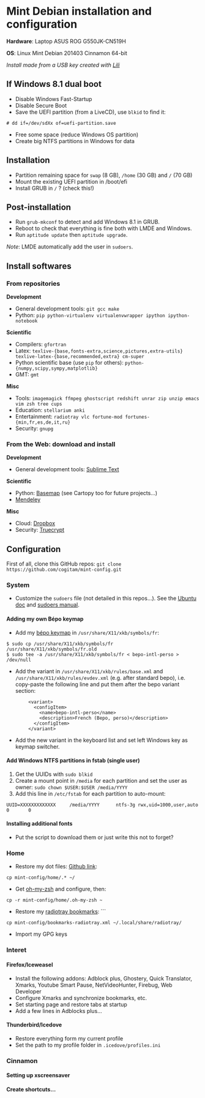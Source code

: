 Mint Debian installation and configuration
==========================================

**Hardware**: Laptop ASUS ROG G550JK-CN519H

**OS**: Linux Mint Debian 201403 Cinnamon 64-bit

*Install made from a USB key created with [Lili](http://www.linuxliveusb.com/en/download)*

## If Windows 8.1 dual boot

- Disable Windows Fast-Startup
- Disable Secure Boot
- Save the UEFI partition (from a LiveCD), use `blkid` to find it:
```
# dd if=/dev/sdXx of=uefi-partition.save
```
- Free some space (reduce Windows OS partition)
- Create big NTFS partitions in Windows for data


## Installation

- Partition remaining space for `swap` (8 GB), `/home` (30 GB) and `/` (70 GB)
- Mount the existing UEFI partition in /boot/efi
- Install GRUB in `/` ? (check this!)


## Post-installation

- Run `grub-mkconf` to detect and add Windows 8.1 in GRUB.
- Reboot to check that everything is fine both with LMDE and Windows.
- Run `aptitude update` then `aptitude upgrade`.

*Note*: LMDE automatically add the user in `sudoers`.

## Install softwares

### From repositories

**Development**
- General development tools: `git gcc make`
- Python: `pip python-virtualenv virtualenvwrapper ipython ipython-notebook`

**Scientific**
- Compilers: `gfortran` 
- Latex: `texlive-{base,fonts-extra,science,pictures,extra-utils} texlive-latex-{base,recommended,extra} cm-super`
- Python scientific base (use `pip` for others): `python-{numpy,scipy,sympy,matplotlib}`
- GMT: `gmt`

**Misc**
- Tools: `imagemagick ffmpeg ghostscript redshift unrar zip unzip emacs vim zsh tree cups`
- Education: `stellarium anki`
- Entertainment: `radiotray vlc fortune-mod fortunes-{min,fr,es,de,it,ru}`
- Security: `gnupg`

### From the Web: download and install

**Development**
- General development tools: [Sublime Text](http://www.sublimetext.com/3)

**Scientific**
- Python: [Basemap](http://sourceforge.net/projects/matplotlib/files/matplotlib-toolkits/) (see Cartopy too for future projects...)
- [Mendeley](http://www.mendeley.com/download-mendeley-desktop/)

**Misc**
- Cloud: [Dropbox](https://www.dropbox.com/install?os=lnx)
- Security: [Truecrypt](https://truecrypt.ch/)


## Configuration

First of all, clone this GitHub repos: `git clone https://github.com/cogitam/mint-config.git`

### System

- Customize the `sudoers` file (not detailed in this repos...). See the [Ubuntu doc](http://doc.ubuntu-fr.org/sudoers) and [sudoers manual](http://www.sudo.ws/sudo/sudoers.man.html).

#### Adding my own Bépo keymap

- Add my [bépo keymap](https://github.com/cogitam/mint-config/blob/master/bepo-intl-perso) in `/usr/share/X11/xkb/symbols/fr`:
```
$ sudo cp /usr/share/X11/xkb/symbols/fr /usr/share/X11/xkb/symbols/fr.old
$ sudo tee -a /usr/share/X11/xkb/symbols/fr < bepo-intl-perso > /dev/null
```
- Add the variant in `/usr/share/X11/xkb/rules/base.xml` and `/usr/share/X11/xkb/rules/evdev.xml` (e.g. after standard bepo), i.e. copy-paste the following line and put them after the bepo variant section:
```
        <variant>
          <configItem>
            <name>bepo-intl-perso</name>
            <description>French (Bepo, perso)</description>
          </configItem>
        </variant>
```
- Add the new variant in the keyboard list and set left Windows key as keymap switcher.

#### Add Windows NTFS partitions in fstab (single user)

1. Get the UUIDs with `sudo blkid`
2. Create a mount point in `/media` for each partition and set the user as owner: `sudo chown $USER:$USER /media/YYYY`
3. Add this line in `/etc/fstab` for each partition to auto-mount:
```
UUID=XXXXXXXXXXXXX     /media/YYYY      ntfs-3g rwx,uid=1000,user,auto  0       0
```

#### Installing additional fonts

- Put the script to download them or just write this not to forget?

### Home

- Restore my dot files: [Github link](https://github.com/cogitam/mint-config/tree/master/home):
```
cp mint-config/home/.* ~/
```
- Get [oh-my-zsh](https://github.com/robbyrussell/oh-my-zsh#the-manual-way) and configure, then:
```
cp -r mint-config/home/.oh-my-zsh ~
```
- Restore my [radiotray bookmarks](https://github.com/cogitam/mint-config/blob/master/bookmarks-radiotray.xml): ```
```
cp mint-config/bookmarks-radiotray.xml ~/.local/share/radiotray/
```
- Import my GPG keys


### Interet

#### Firefox/Iceweasel

- Install the following addons: Adblock plus, Ghostery, Quick Translator, Xmarks, Youtube Smart Pause, NetVideoHunter, Firebug, Web Developer
- Configure Xmarks and synchronize bookmarks, etc.
- Set starting page and restore tabs at startup
- Add a few lines in Adblocks plus...

#### Thunderbird/Icedove

- Restore everything form my current profile
- Set the path to my profile folder in `.icedove/profiles.ini`

### Cinnamon

#### Setting up xscreensaver

#### Create shortcuts...



